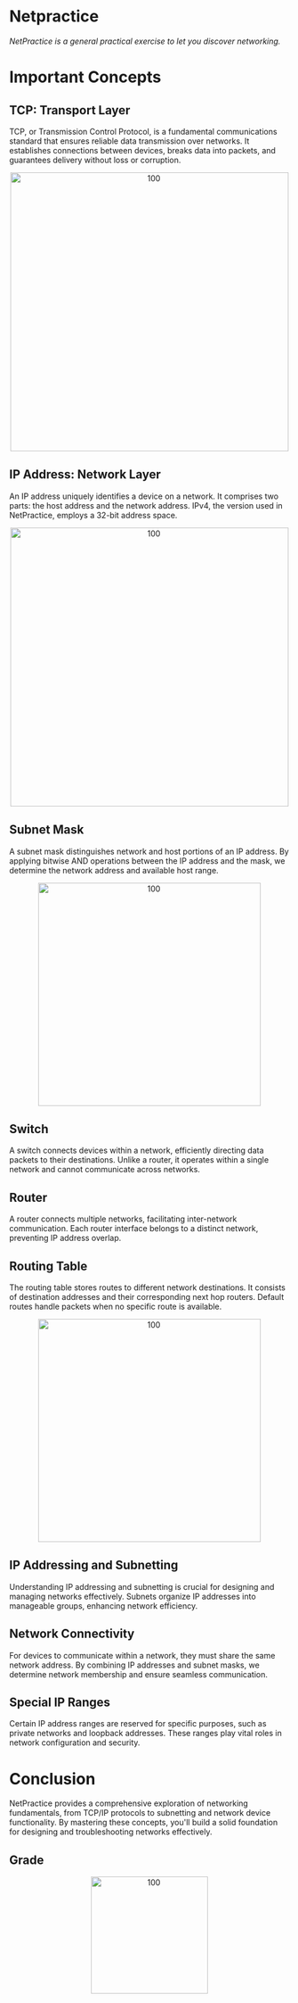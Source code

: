 # Netpractice

*NetPractice is a general practical exercise to let you discover networking.*

# Important Concepts
## TCP: Transport Layer
TCP, or Transmission Control Protocol, is a fundamental communications standard that ensures reliable data transmission over networks. It establishes connections between devices, breaks data into packets, and guarantees delivery without loss or corruption.
<p align="center">
<img width="500" alt="100" src="https://github.com/JZJavier/42-Common_Core/assets/76801285/f8938b4c-8ef9-4791-82a1-baf367bd1023">
</p>

## IP Address: Network Layer
An IP address uniquely identifies a device on a network. It comprises two parts: the host address and the network address. IPv4, the version used in NetPractice, employs a 32-bit address space.
<p align="center">
<img width="500" alt="100" src="https://github.com/JZJavier/42-Common_Core/assets/76801285/e1df51a6-16e0-42bd-8cc4-964e2906ba9d">
</p>

## Subnet Mask
A subnet mask distinguishes network and host portions of an IP address. By applying bitwise AND operations between the IP address and the mask, we determine the network address and available host range.
<p align="center">
<img width="400" alt="100" src="https://github.com/JZJavier/42-Common_Core/assets/76801285/7745c389-0b29-462a-9369-9132727216a6">
</p>

## Switch
A switch connects devices within a network, efficiently directing data packets to their destinations. Unlike a router, it operates within a single network and cannot communicate across networks.

## Router
A router connects multiple networks, facilitating inter-network communication. Each router interface belongs to a distinct network, preventing IP address overlap.

## Routing Table
The routing table stores routes to different network destinations. It consists of destination addresses and their corresponding next hop routers. Default routes handle packets when no specific route is available.
<p align="center">
<img width="400" alt="100" src="https://github.com/JZJavier/42-Common_Core/assets/76801285/1d54dfec-7481-43e2-9482-7c0a47193fda">
</p>

## IP Addressing and Subnetting
Understanding IP addressing and subnetting is crucial for designing and managing networks effectively. Subnets organize IP addresses into manageable groups, enhancing network efficiency.

## Network Connectivity
For devices to communicate within a network, they must share the same network address. By combining IP addresses and subnet masks, we determine network membership and ensure seamless communication.

## Special IP Ranges
Certain IP address ranges are reserved for specific purposes, such as private networks and loopback addresses. These ranges play vital roles in network configuration and security.

# Conclusion
NetPractice provides a comprehensive exploration of networking fundamentals, from TCP/IP protocols to subnetting and network device functionality. By mastering these concepts, you'll build a solid foundation for designing and troubleshooting networks effectively.

## Grade
<p align="center">
<img width="210" alt="100" src="https://github.com/JZJavier/42/assets/76801285/c82ce2c0-7889-440f-9db0-92e7a2cc7c89">
</p>

